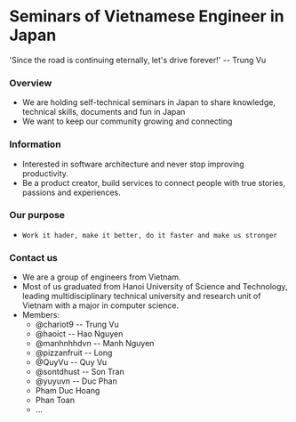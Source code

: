 # Seminars of Vietnamese Engineer in Japan

'Since the road is continuing eternally, let's drive forever!' -- Trung Vu

### Overview
- We are holding self-technical seminars in Japan to share knowledge, technical skills, documents and fun in Japan
- We want to keep our community growing and connecting 

### Information
- Interested in software architecture and never stop improving productivity.
- Be a product creator, build services to connect people with true stories, passions and experiences.

### Our purpose
- `Work it hader, make it better, do it faster and make us stronger`

### Contact us
- We are a group of engineers from Vietnam. 
- Most of us graduated from Hanoi University of Science and Technology, leading multidisciplinary technical university and research unit of Vietnam with a major in computer science.
- Members: 
  +  @chariot9  -- Trung Vu
  +  @haoict -- Hao Nguyen
  +  @manhnhhdvn -- Manh Nguyen
  +  @pizzanfruit -- Long
  +  @QuyVu -- Quy Vu
  +  @sontdhust -- Son Tran
  +  @yuyuvn -- Duc Phan
  +  Pham Duc Hoang
  +  Phan Toan
  +  ...
